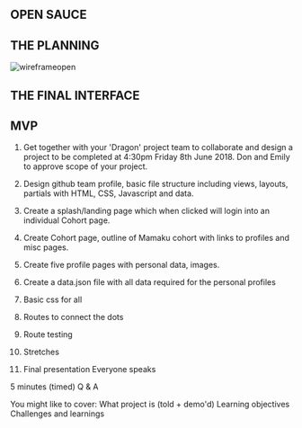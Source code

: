 ## OPEN SAUCE

## THE PLANNING


![wireframeopen](https://user-images.githubusercontent.com/36146995/44001211-e86fed8c-9e81-11e8-9c08-890b63ea63e5.jpg)

## THE FINAL INTERFACE



## MVP

1. Get together with your 'Dragon' project team to collaborate and design a project to be completed 
   at 4:30pm Friday 8th June 2018. Don and Emily to approve scope of your project.

2. Design github team profile, basic file structure including views, layouts, partials with HTML, CSS, Javascript
   and data.

3. Create a splash/landing page which when clicked will login into an individual Cohort page.

4. Create Cohort page, outline of Mamaku cohort with links to profiles and misc pages.

5. Create five profile pages with personal data, images.

6. Create a data.json file with all data required for the personal profiles

7. Basic css for all

8. Routes to connect the dots

9. Route testing

10. Stretches

11. Final presentation Everyone speaks

5 minutes (timed)
Q & A

You might like to cover: 
What project is (told + demo'd)
Learning objectives
Challenges and learnings



